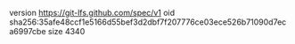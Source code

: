version https://git-lfs.github.com/spec/v1
oid sha256:35afe48ccf1e5166d55bef3d2dbf7f207776ce03ece526b71090d7eca6997cbe
size 4340
